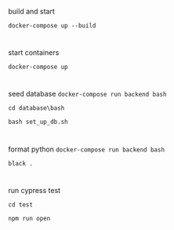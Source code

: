 build and start

`docker-compose up --build`

#

start containers

`docker-compose up`

#

seed database
`docker-compose run backend bash`

`cd database\bash`

`bash set_up_db.sh`

#

format python
`docker-compose run backend bash`

`black .`

#

run cypress test

`cd test`

`npm run open`
